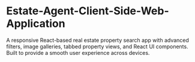 # Estate-Agent-Client-Side-Web-Application
 A responsive React-based real estate property search app with advanced filters, image galleries, tabbed property views, and React UI components. Built to provide a smooth user experience across devices.

